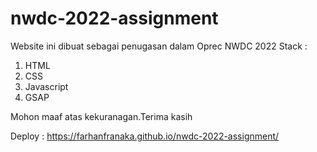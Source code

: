 ﻿# nwdc-2022-assignment
Website ini dibuat sebagai penugasan dalam Oprec NWDC 2022
Stack :
1. HTML
2. CSS
3. Javascript
4. GSAP

Mohon maaf atas kekuranagan.Terima kasih

Deploy : https://farhanfranaka.github.io/nwdc-2022-assignment/

